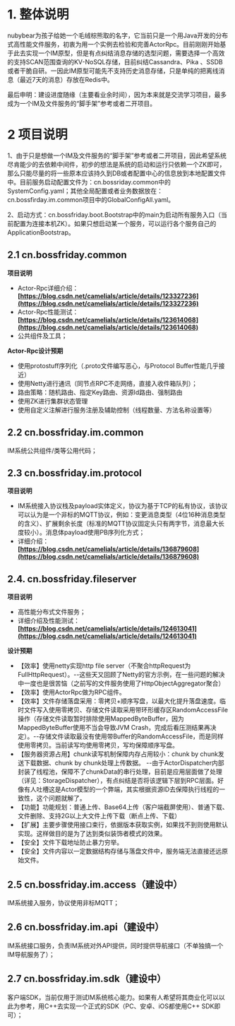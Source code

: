 # 1. 整体说明

nubybear为孩子给她一个毛绒棕熊取的名字，它当前只是一个用Java开发的分布式高性能文件服务，初衷为用一个实例去检验和完善ActorRpc。目前刚刚开始基于此去实现一个IM原型，但是有点纠结消息存储的选型问题，需要选择一个高效的支持SCAN范围查询的KV-NoSQL存储，目前纠结Cassandra、Pika 、SSDB 或者干脆自研。一因此IM原型可能先不支持历史消息存储，只是单纯的把离线消息（最近7天的消息）存放在Redis中。

最后申明：建设进度随缘（主要看业余时间），因为本来就是交流学习项目，最多成为一个IM及文件服务的“脚手架”参考或者二开项目。

# 2 项目说明
1、由于只是想做一个IM及文件服务的“脚手架”参考或者二开项目，因此希望系统尽肯能少的去依赖中间件，初步的想法是系统的启动和运行只依赖一个ZK即可，那么只能尽量的将一些原本应该持久到DB或者配置中心的信息放到本地配置文件中。目前服务启动配置文件为：cn.bossriday.common中的SystemConfig.yaml；其他全局配置或者业务数据放在：cn.bossfirday.im.common项目中的GlobalConfigAll.yaml。

2、启动方式：cn.bossfriday.boot.Bootstrap中的main为启动所有服务入口（当前配置为连接本机ZK）。如果只想启动某一个服务，可以运行各个服务自己的ApplicationBootstrap。

## 2.1 cn.bossfriday.common

**项目说明**
* Actor-Rpc详细介绍：**[https://blog.csdn.net/camelials/article/details/123327236](https://blog.csdn.net/camelials/article/details/123327236)**
* Actor-Rpc性能测试：**[https://blog.csdn.net/camelials/article/details/123614068](https://blog.csdn.net/camelials/article/details/123614068)**
* 公共组件及工具；

**Actor-Rpc设计预期**
* 使用protostuff序列化（.proto文件编写恶心，与Protocol Buffer性能几乎接近）
* 使用Netty进行通讯（同节点RPC不走网络，直接入收件箱队列）；
* 路由策略：随机路由、指定Key路由、资源Id路由、强制路由
* 使用ZK进行集群状态管理
* 使用自定义注解进行服务注册及辅助控制（线程数量、方法名称设置等）

## 2.2 cn.bossfriday.im.common
IM系统公共组件/类等公用代码；

## 2.3 cn.bossfriday.im.protocol
**项目说明**
* IM系统接入协议栈及payload实体定义，协议为基于TCP的私有协议，该协议可以认为是一个非标的MQTT协议，例如：变更消息类型（4位16种消息类型的含义）、扩展剩余长度（标准的MQTT协议固定头只有两字节，消息最大长度较小）。消息体payload使用PB序列化方式；
* 详细介绍：**[https://blog.csdn.net/camelials/article/details/136879608](https://blog.csdn.net/camelials/article/details/136879608)**

## 2.4. cn.bossfriday.fileserver

**项目说明**
* 高性能分布式文件服务；
* 详细介绍及性能测试：**[https://blog.csdn.net/camelials/article/details/124613041](https://blog.csdn.net/camelials/article/details/124613041)**

**设计预期**
* 【效率】使用netty实现http file server（不聚合httpRequest为FullHttpRequest）。--这些天又回顾了Netty的官方示例，在一些问题的解决中一度也是很苦恼（之前写的文件服务使用了HttpObjectAggregator聚合）
* 【效率】使用ActorRpc做为RPC组件。
* 【效率】文件存储落盘采用：零拷贝+顺序写盘，以最大化提升落盘速度。临时文件写入使用零拷贝、存储文件读取采用带环形缓存区RandomAccessFile操作（存储文件读取暂时排除使用MappedByteBuffer，因为MappedByteBuffer使用不当会导致JVM Crash，完成后看压测结果再决定）。--存储文件读取最没有使用带Buffer的RandomAccessFile，而是同样使用零拷贝。当前读写均使用零拷贝，写均保障顺序写盘。
* 【服务器资源占用】chunk读写机制保障内存占用较小：chunk by chunk发送下载数据、chunk by chunk处理上传数据。 --由于ActorDispatcher内部封装了线程池，保障不了chunkData的串行处理，目前是应用层面做了处理（详见：StorageDispatcher），有点纠结是否将该逻辑下层到RPC层面。好像有人吐槽这是Actor模型的一个弊端，其实根据资源ID去保障执行线程的一致性，这个问题就解了。
* 【功能】功能规划：普通上传、Base64上传（客户端截屏使用）、普通下载、文件删除、支持2G以上大文件上传下载（断点上传、下载）
* 【扩展】主要步骤使用接口束行，依据版本获取实例，如果找不到则使用默认实现。这样做目的是为了达到类似装饰者模式的效果。
* 【安全】文件下载地址防止暴力穷举。
* 【安全】文件内容以一定数据结构存储与落盘文件中，服务端无法直接还远原始文件。

## 2.5 cn.bossfriday.im.access（建设中）
IM系统接入服务，协议使用非标MQTT；

## 2.6 cn.bossfriday.im.api（建设中）
IM系统接口服务，负责IM系统对外API提供，同时提供导航接口（不单独搞一个IM导航服务了）；

## 2.7 cn.bossfriday.im.sdk（建设中）
客户端SDK，当前仅用于测试IM系统核心能力。如果有人希望将其商业化可以以此为参考，用C++去实现一个正式的SDK（PC、安卓、iOS都使用C++ SDK即可）；


